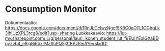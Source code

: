 # Consumption Monitor
Dokumentaatio: https://docs.google.com/document/d/1RnJLCcIwzNgcf5K6C0aOTL1OGhqLk3lhlUzXPL3rcg8/edit?usp=sharing
Luokkakaavio: https://lut-my.sharepoint.com/:i:/g/personal/lauri_ikonen_student_lut_fi/EUIYExIGXaBDpyzvb4_e8jgBi6bxrMafIbPQSj3tBAzRmA?e=slxdOf
